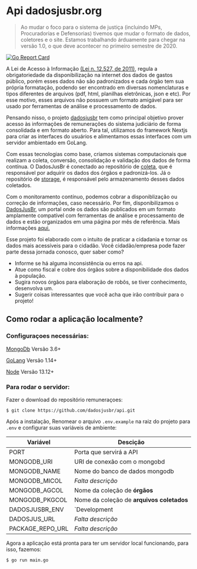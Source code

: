 # Api dadosjusbr.org

> Ao mudar o foco para o sistema de justiça (incluindo MPs, Procuradorias e Defensorias) tivemos que mudar o formato de dados, coletores e o site. Estamos trabalhando árduamente para chegar na versão 1.0, o que deve acontecer no primeiro semestre de 2020.

[![Go Report Card](https://goreportcard.com/badge/github.com/dadosjusbr/remuneracoes)](https://goreportcard.com/report/github.com/dadosjusbr/remuneracoes)

A Lei de Acesso à Informação [(Lei n. 12.527, de 2011)](http://www.planalto.gov.br/ccivil_03/_ato2011-2014/2011/lei/l12527.htm), regula a obrigatoriedade da disponibilização na internet dos dados de gastos público, porém esses dados não são padronizados e cada órgão tem sua própria formatação, podendo ser encontrado em diversas nomenclaturas e tipos diferentes de arquivos (pdf, html, planilhas eletrônicas, json e etc). Por esse motivo, esses arquivos não possuem um formato amigável para ser usado por ferramentas de análise e processamento de dados.

Pensando nisso, o projeto [dadosjusbr](https://github.com/dadosjusbr) tem como principal objetivo prover acesso às informações de remunerações do sistema judiciário de forma consolidada e em formato aberto. Para tal, utilizamos do framework Nextjs para criar as interfaces do usuários e alimentamos essas interfaces com um servidor ambientado em GoLang.

Com essas tecnologias como base, criamos sistemas computacionais que realizam a coleta, conversão, consolidação e validação dos dados de forma contínua. O DadosJusBr é conectado ao repositório de [coleta](https://github.com/dadosjusbr/coletores), que é responsável por adquirir os dados dos órgãos e padronizá-los. Já o repositório de [storage](https://github.com/dadosjusbr/storage), é responsável pelo armazenamento desses dados coletados.

Com o monitoramento contínuo, podemos cobrar a disponiblização ou correção de informações, caso necessário. Por fim, disponibilizamos o [DadosJusBr](https://dadosjusbr.org/), um portal onde os dados são publicados em um formato amplamente compatível com ferramentas de análise e processamento de dados e estão organizados em uma página por mês de referência. Mais informações [aqui.](https://dadosjusbr.org/#/sobre)

Esse projeto foi elaborado com o intuito de praticar a cidadania e tornar os dados mais acessíveis para o cidadão. Você cidadão/empresa pode fazer parte dessa jornada conosco, quer saber como?

- Informe se há alguma inconsistência ou erros na api.
- Atue como fiscal e cobre dos órgãos sobre a disponibilidade dos dados à população.
- Sugira novos órgãos para elaboração de robôs, se tiver conhecimento, desenvolva um.
- Sugerir coisas interessantes que você acha que irão contribuir para o projeto!

## Como rodar a aplicação localmente?

### Configuraçoes necessárias:

[MongoDb](https://docs.mongodb.com/guides/server/install/) Versão 3.6+

[GoLang](https://golang.org/doc/install) Versão 1.14+

[Node](https://nodejs.org/en/download/) Versão 13.12+

### Para rodar o servidor:

Fazer o download do repositório remuneraçoes:

```console
$ git clone https://github.com/dadosjusbr/api.git
```

Após a instalação, Renomear o arquivo `.env.example` na raiz do projeto para `.env` e configurar suas variáveis de ambiente:


Variável          | Descição
----------------- | -----------------
PORT              | Porta que servirá a API
MONGODB_URI       | URI de conexão com o mongobd
MONGODB_NAME      | Nome do banco de dados mongodb
MONGODB_MICOL     | *Falta descrição*
MONGODB_AGCOL     | Nome da coleção de **órgãos**
MONGODB_PKGCOL    | Nome da coleção de **arquivos coletados**
DADOSJUSBR_ENV    | `Development|Production` Ambiente
DADOSJUS_URL      | *Falta descrição*
PACKAGE_REPO_URL  | *Falta descrição*


Agora a aplicação está pronta para ter um servidor local funcionando, para isso, fazemos:

```console
$ go run main.go
```
